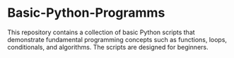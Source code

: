 # Basic-Python-Programms
This repository contains a collection of basic Python scripts that demonstrate fundamental programming concepts such as functions, loops, conditionals, and algorithms. The scripts are designed for beginners.
